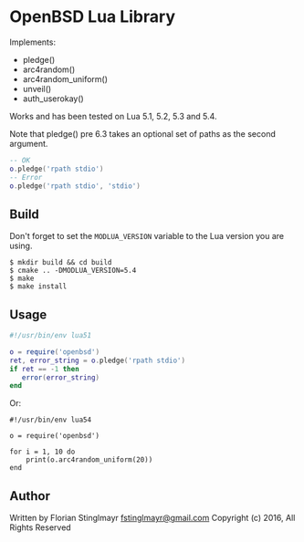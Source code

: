 # OpenBSD Lua Library

Implements:

* pledge()
* arc4random()
* arc4random_uniform()
* unveil()
* auth_userokay()

Works and has been tested on Lua 5.1, 5.2, 5.3 and 5.4.

Note that pledge() pre 6.3 takes an optional set of paths as the second
argument.

```lua
-- OK
o.pledge('rpath stdio')
-- Error
o.pledge('rpath stdio', 'stdio')
```

## Build

Don't forget to set the `MODLUA_VERSION` variable to the Lua version you are
using.

```
$ mkdir build && cd build
$ cmake .. -DMODLUA_VERSION=5.4
$ make
$ make install
```

## Usage

```lua
#!/usr/bin/env lua51

o = require('openbsd')
ret, error_string = o.pledge('rpath stdio')
if ret == -1 then
   error(error_string)
end
```

Or:

```
#!/usr/bin/env lua54

o = require('openbsd')

for i = 1, 10 do
    print(o.arc4random_uniform(20))
end
```

## Author

Written by Florian Stinglmayr <fstinglmayr@gmail.com>
Copyright (c) 2016, All Rights Reserved
